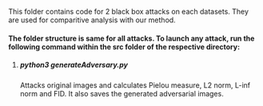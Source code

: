 This folder contains code for 2 black box attacks on each datasets. They are used for comparitive analysis with our method.

<h4>The folder structure is same for all attacks. To launch any attack, run the following command within the src folder of the respective directory:</h4>
<ol>
  <li><h5>python3 generateAdversary.py</h5> Attacks original images and calculates Pielou measure, L2 norm, L-inf norm and FID. It also saves the generated adversarial images.</li>
</ol>